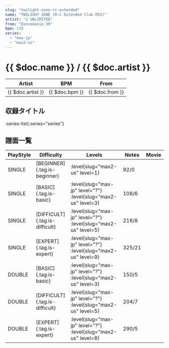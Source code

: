 ```yaml
---
slug: "twilight-zone-rc-extended"
name: "TWILIGHT ZONE (R-C Extended Club MIX)"
artist: "2 UNLIMITED"
from: "Dancemania X9"
bpm: 138
series:
  - "max-jp"
  - "max2-us"
---
```


# {{ $doc.name }} / {{ $doc.artist }}

|Artist|BPM|From|
|------|---|----|
|{{ $doc.artist }}|{{ $doc.bpm }}|{{ $doc.from }}|

## 収録タイトル

:series-list{:series="series"}

## 譜面一覧

|PlayStyle|Difficulty|Levels|Notes|Movie|
|---------|----------|------|-----|-----|
|SINGLE|[BEGINNER]{.tag.is-beginner}|<div class="field is-grouped is-grouped-multiline">:level{slug="max2-us" level=1}</div>|92/0||
|SINGLE|[BASIC]{.tag.is-basic}|<div class="field is-grouped is-grouped-multiline">:level{slug="max-jp" level="?"} :level{slug="max2-us" level=3}</div>|108/6||
|SINGLE|[DIFFICULT]{.tag.is-difficult}|<div class="field is-grouped is-grouped-multiline">:level{slug="max-jp" level="?"} :level{slug="max2-us" level=5}</div>|216/8||
|SINGLE|[EXPERT]{.tag.is-expert}|<div class="field is-grouped is-grouped-multiline">:level{slug="max-jp" level="?"} :level{slug="max2-us" level=9}</div>|325/21||
|DOUBLE|[BASIC]{.tag.is-basic}|<div class="field is-grouped is-grouped-multiline">:level{slug="max-jp" level="?"} :level{slug="max2-us" level=3}</div>|150/5||
|DOUBLE|[DIFFICULT]{.tag.is-difficult}|<div class="field is-grouped is-grouped-multiline">:level{slug="max-jp" level="?"} :level{slug="max2-us" level=5}</div>|204/7||
|DOUBLE|[EXPERT]{.tag.is-expert}|<div class="field is-grouped is-grouped-multiline">:level{slug="max-jp" level="?"} :level{slug="max2-us" level=8}</div>|290/5||
